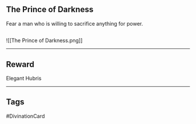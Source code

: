 ## The Prince of Darkness
Fear a man who is willing to sacrifice anything for power.
## 
![[The Prince of Darkness.png]]

---
## Reward
Elegant Hubris

---
## Tags
#DivinationCard